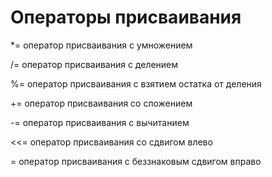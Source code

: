 # Операторы присваивания

*= оператор присваивания с умножением

/= оператор присваивания с делением

%= оператор присваивания с взятием остатка от деления

+= оператор присваивания со сложением

-= оператор присваивания с вычитанием

<<= оператор присваивания со сдвигом влево

= оператор присваивания с беззнаковым сдвигом вправо